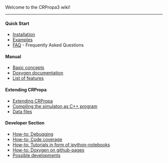 Welcome to the CRPropa3 wiki!

***
#### Quick Start
 * [Installation](Installation)
 * [Examples](https://github.com/CRPropa/CRPropa3-notebooks)
 * [FAQ](FAQ) - Frequently Asked Questions

#### Manual
 * [Basic concepts](Basic-concepts)
 * [Doxygen documentation](http://crpropa.github.io/CRPropa3/)
 * [List of features](http://crpropa.github.io/CRPropa3/modules.html)

#### Extending CRPropa
 * [Extending CRPropa](Extending-CRPropa)
 * [Compiling the simulaton as C++ program](Cpp-projects)
 * [Data files](Data-files)

#### Developer Section
 * [How-to: Debugging](Debugging)
 * [How-to: Code coverage](Code-Coverage)
 * [How-to: Tutorials in form of ipython-notebooks](ipython-notebooks)
 * [How-to: Doxygen on github-pages](github-pages)
 * [Possible developments](Possible-Developments)
